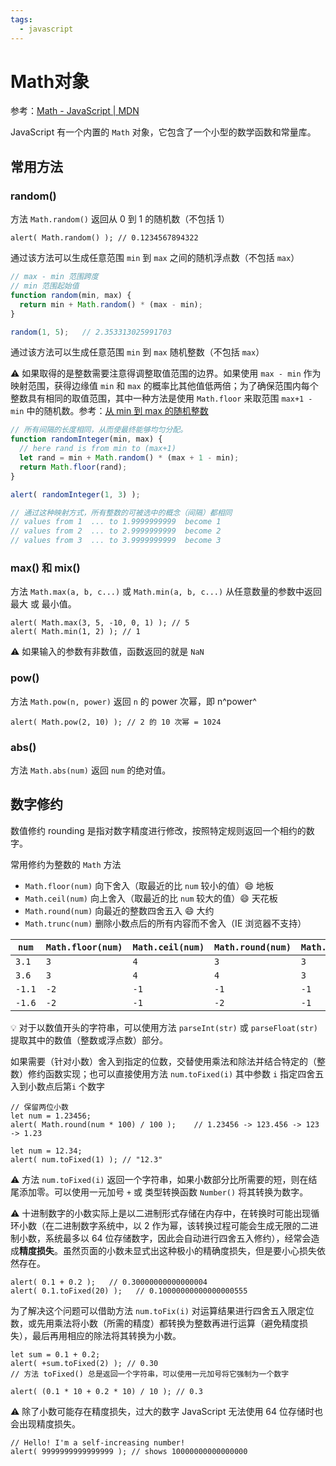 ```yaml
---
tags:
  - javascript
---
```


# Math对象
参考：[Math - JavaScript | MDN](https://developer.mozilla.org/en/docs/Web/JavaScript/Reference/Global_Objects/Math)

JavaScript 有一个内置的 `Math` 对象，它包含了一个小型的数学函数和常量库。

## 常用方法
### random()
方法 `Math.random()` 返回从 0 到 1 的随机数（不包括 1）

```
alert( Math.random() ); // 0.1234567894322
```

通过该方法可以生成任意范围 `min` 到 `max` 之间的随机浮点数（不包括 `max`）

```js
// max - min 范围跨度
// min 范围起始值
function random(min, max) {
  return min + Math.random() * (max - min);
}

random(1, 5);   // 2.353313025991703
```

通过该方法可以生成任意范围 `min` 到 `max` 随机整数（不包括 `max`）

:warning: 如果取得的是整数需要注意得调整取值范围的边界。如果使用 `max - min` 作为映射范围，获得边缘值 `min` 和 `max` 的概率比其他值低两倍；为了确保范围内每个整数具有相同的取值范围，其中一种方法是使用 `Math.floor` 来取范围 `max+1 - min` 中的随机数。参考：[从 min 到 max 的随机整数](https://zh.javascript.info/number#cong-min-dao-max-de-sui-ji-zheng-shu)

```js
// 所有间隔的长度相同，从而使最终能够均匀分配。
function randomInteger(min, max) {
  // here rand is from min to (max+1)
  let rand = min + Math.random() * (max + 1 - min);
  return Math.floor(rand);
}

alert( randomInteger(1, 3) );

// 通过这种映射方式，所有整数的可被选中的概念（间隔）都相同
// values from 1  ... to 1.9999999999  become 1
// values from 2  ... to 2.9999999999  become 2
// values from 3  ... to 3.9999999999  become 3
```

### max() 和 mix()
方法 `Math.max(a, b, c...)` 或 `Math.min(a, b, c...)` 从任意数量的参数中返回最大 或 最小值。

```
alert( Math.max(3, 5, -10, 0, 1) ); // 5
alert( Math.min(1, 2) ); // 1
```

:warning: 如果输入的参数有非数值，函数返回的就是 `NaN`

### pow()
方法 `Math.pow(n, power)` 返回 `n` 的 power 次幂，即 n^power^

```
alert( Math.pow(2, 10) ); // 2 的 10 次幂 = 1024
```

### abs()
方法 `Math.abs(num)` 返回 `num` 的绝对值。

## 数字修约
数值修约 rounding 是指对数字精度进行修改，按照特定规则返回一个相约的数字。

常用修约为整数的 `Math` 方法

- `Math.floor(num)` 向下舍入（取最近的比 `num` 较小的值）:smile: 地板
- `Math.ceil(num)` 向上舍入（取最近的比 `num` 较大的值）:smile: 天花板
- `Math.round(num)` 向最近的整数四舍五入 :smile: 大约
- `Math.trunc(num)` 删除小数点后的所有内容而不舍入（IE 浏览器不支持）

| `num` | `Math.floor(num)` | `Math.ceil(num)` | `Math.round(num)` | `Math.trunc(num)` |
| --- | --- | --- | --- | --- |
| `3.1` | `3` | `4` | `3` | `3` |
| `3.6` | `3` | `4` | `4` | `3` |
| `-1.1` | `-2` | `-1` | `-1` | `-1` |
| `-1.6` | `-2` | `-1` | `-2` | `-1` |

:bulb: 对于以数值开头的字符串，可以使用方法 `parseInt(str)` 或 `parseFloat(str)` 提取其中的数值（整数或浮点数）部分。

如果需要（针对小数）舍入到指定的位数，交替使用乘法和除法并结合特定的（整数）修约函数实现；也可以直接使用方法 `num.toFixed(i)` 其中参数 `i` 指定四舍五入到小数点后第`i` 个数字

```
// 保留两位小数
let num = 1.23456;
alert( Math.round(num * 100) / 100 );    // 1.23456 -> 123.456 -> 123 -> 1.23

let num = 12.34;
alert( num.toFixed(1) ); // "12.3"

```

:warning: 方法 `num.toFixed(i)` 返回一个字符串，如果小数部分比所需要的短，则在结尾添加零。可以使用一元加号 `+` 或 类型转换函数 `Number()` 将其转换为数字。

:warning: 十进制数字的小数实际上是以二进制形式存储在内存中，在转换时可能出现循环小数（在二进制数字系统中，以 2 作为幂，该转换过程可能会生成无限的二进制小数，系统最多以 64 位存储数字，因此会自动进行四舍五入修约），经常会造成**精度损失**。虽然页面的小数未显式出这种极小的精确度损失，但是要小心损失依然存在。

```
alert( 0.1 + 0.2 );   // 0.30000000000000004
alert( 0.1.toFixed(20) );   // 0.10000000000000000555

```

为了解决这个问题可以借助方法 `num.toFix(i)` 对运算结果进行四舍五入限定位数，或先用乘法将小数（所需的精度）都转换为整数再进行运算（避免精度损失），最后再用相应的除法将其转换为小数。

```
let sum = 0.1 + 0.2;
alert( +sum.toFixed(2) ); // 0.30
// 方法 toFixed() 总是返回一个字符串，可以使用一元加号将它强制为一个数字

alert( (0.1 * 10 + 0.2 * 10) / 10 ); // 0.3

```

:warning: 除了小数可能存在精度损失，过大的数字 JavaScript 无法使用 64 位存储时也会出现精度损失。

```
// Hello! I'm a self-increasing number!
alert( 9999999999999999 ); // shows 10000000000000000
```